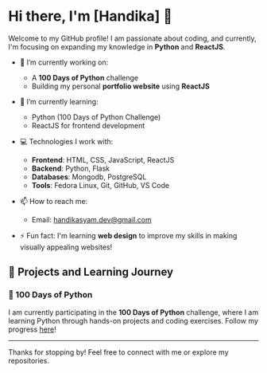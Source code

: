 # Hi there, I'm [Handika] 👋

Welcome to my GitHub profile! I am passionate about coding, and currently, I'm focusing on expanding my knowledge in **Python** and **ReactJS**.

- 🔭 I’m currently working on: 
  - A **100 Days of Python** challenge
  - Building my personal **portfolio website** using **ReactJS**

- 🌱 I’m currently learning:
  - Python (100 Days of Python Challenge)
  - ReactJS for frontend development

- 💻 Technologies I work with:
  - **Frontend**: HTML, CSS, JavaScript, ReactJS
  - **Backend**: Python, Flask
  - **Databases**: Mongodb, PostgreSQL
  - **Tools**: Fedora Linux, Git, GitHub, VS Code

- 📫 How to reach me:
  - Email: [handikasyam.dev@gmail.com](mailto:handikasyam.dev@gmail.com)

- ⚡ Fun fact: I'm learning **web design** to improve my skills in making visually appealing websites!

## 🚀 Projects and Learning Journey

### 🐍 100 Days of Python
I am currently participating in the **100 Days of Python** challenge, where I am learning Python through hands-on projects and coding exercises. Follow my progress [here](https://github.com/handicca/100days-of-python)!

---

Thanks for stopping by! Feel free to connect with me or explore my repositories.
